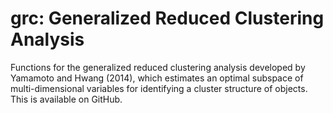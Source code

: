 # grc: Generalized Reduced Clustering Analysis
Functions for the generalized reduced clustering analysis developed by Yamamoto and Hwang (2014), which estimates an optimal subspace of multi-dimensional variables for identifying a cluster structure of objects. This is available on GitHub.
